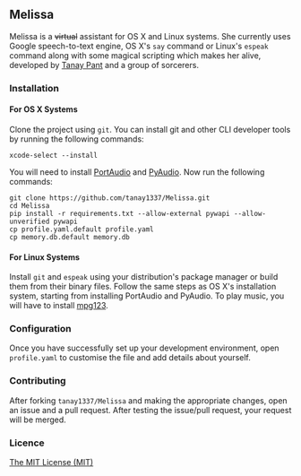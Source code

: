 ## Melissa
Melissa is a <del>virtual</del> assistant for OS X and Linux systems. She currently uses Google speech-to-text engine, OS X's `say` command or Linux's `espeak` command along with some magical scripting which makes her alive, developed by [Tanay Pant](http://tanaypant.com) and a group of sorcerers.

### Installation
#### For OS X Systems
Clone the project using `git`. You can install git and other CLI developer tools by running the following commands:

```
xcode-select --install
```

You will need to install [PortAudio](http://www.portaudio.com/download.html) and [PyAudio](http://people.csail.mit.edu/hubert/pyaudio/). Now run the following commands:

```
git clone https://github.com/tanay1337/Melissa.git
cd Melissa
pip install -r requirements.txt --allow-external pywapi --allow-unverified pywapi
cp profile.yaml.default profile.yaml
cp memory.db.default memory.db
```

#### For Linux Systems
Install `git` and `espeak` using your distribution's package manager or build them from their binary files. Follow the same steps as OS X's installation system, starting from installing PortAudio and PyAudio. To play music, you will have to install [mpg123](http://www.mpg123.de).

### Configuration
Once you have successfully set up your development environment, open `profile.yaml` to customise the file and add details about yourself.

### Contributing

After forking `tanay1337/Melissa` and making the appropriate changes, open an issue and a pull request. After testing the issue/pull request, your request will be merged.

### Licence

[The MIT License (MIT)](https://github.com/tanay1337/Melissa/blob/master/LICENSE.md)
